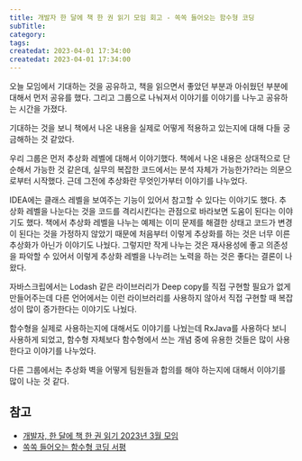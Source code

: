 ```yaml
---
title: 개발자 한 달에 책 한 권 읽기 모임 회고 - 쏙쏙 들어오는 함수형 코딩
subTitle:
category:
tags:
createdat: 2023-04-01 17:34:00
createdat: 2023-04-01 17:34:00
---
```


오늘 모임에서 기대하는 것을 공유하고, 책을 읽으면서 좋았던 부분과 아쉬웠던
부분에 대해서 먼저 공유를 했다. 그리고 그룹으로 나눠져서 이야기를 이야기를
나누고 공유하는 시간을 가졌다.  

기대하는 것을 보니 책에서 나온 내용을 실제로 어떻게 적용하고 있는지에 대해 다들
궁금해하는 것 같았다.  

우리 그룹은 먼저 추상화 레벨에 대해서 이야기했다. 책에서 나온 내용은 상대적으로
단순해서 가능한 것 같은데, 실무의 복잡한 코드에서는 분석 자체가 가능한가?라는
의문으로부터 시작했다. 근데 그전에 추상화란 무엇인가부터 이야기를 나누었다.  

IDEA에는 클래스 레벨을 보여주는 기능이 있어서 참고할 수 있다는 이야기도
했다. 추상화 레벨을 나눈다는 것을 코드를 격리시킨다는 관점으로 바라보면 도움이
된다는 이야기도 했다. 책에서 추상화 레벨을 나누는 예제는 이미 문제를 해결한
상태고 코드가 변경이 된다는 것을 가정하지 않았기 때문에 처음부터 이렇게 추상화를
하는 것은 너무 이른 추상화가 아닌가 이야기도 나눴다. 그렇지만 작게 나누는 것은
재사용성에 좋고 의존성을 파악할 수 있어서 이렇게 추상화 레벨을 나누려는 노력을
하는 것은 좋다는 결론이 나왔다.  

자바스크립에서는 Lodash 같은 라이브러리가 Deep copy를 직접 구현할 필요가 없게
만들어주는데 다른 언어에서는 이런 라이브러리를 사용하지 않아서 직접 구현할 때
복잡성이 많이 증가한다는 이야기도 나눴다.  

함수형을 실제로 사용하는지에 대해서도 이야기를 나눴는데 RxJava를 사용하다 보니
사용하게 되었고, 함수형 자체보다 함수형에서 쓰는 개념 중에 유용한 것들은 많이
사용한다고 이야기를 나누었다.  

다른 그룹에서는 추상화 벽을 어떻게 팀원들과 합의를 해야 하는지에 대해서 이야기를
많이 나눈 것 같다.

## 참고

- [개발자, 한 달에 책 한 권 읽기 2023년 3월 모임](https://festa.io/my/tickets/event/3230)
- [쏙쏙 들어오는 함수형 코딩 서평](https://hannut91.github.io/blogs/books/functional-coding)

